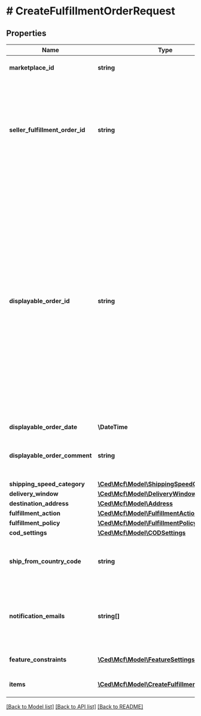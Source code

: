 # # CreateFulfillmentOrderRequest

## Properties

Name | Type | Description | Notes
------------ | ------------- | ------------- | -------------
**marketplace_id** | **string** | The marketplace the fulfillment order is placed against. | [optional]
**seller_fulfillment_order_id** | **string** | A fulfillment order identifier that the seller creates to track their fulfillment order. The SellerFulfillmentOrderId must be unique for each fulfillment order that a seller creates. If the seller&#39;s system already creates unique order identifiers, then these might be good values for them to use. |
**displayable_order_id** | **string** | A fulfillment order identifier that the seller creates. This value displays as the order identifier in recipient-facing materials such as the outbound shipment packing slip. The value of DisplayableOrderId should match the order identifier that the seller provides to the recipient. The seller can use the SellerFulfillmentOrderId for this value or they can specify an alternate value if they want the recipient to reference an alternate order identifier.  The value must be an alpha-numeric or ISO 8859-1 compliant string from one to 40 characters in length. Cannot contain two spaces in a row. Leading and trailing white space is removed. |
**displayable_order_date** | **\DateTime** |  |
**displayable_order_comment** | **string** | Order-specific text that appears in recipient-facing materials such as the outbound shipment packing slip. |
**shipping_speed_category** | [**\Ced\Mcf\Model\ShippingSpeedCategory**](ShippingSpeedCategory.md) |  |
**delivery_window** | [**\Ced\Mcf\Model\DeliveryWindow**](DeliveryWindow.md) |  | [optional]
**destination_address** | [**\Ced\Mcf\Model\Address**](Address.md) |  |
**fulfillment_action** | [**\Ced\Mcf\Model\FulfillmentAction**](FulfillmentAction.md) |  | [optional]
**fulfillment_policy** | [**\Ced\Mcf\Model\FulfillmentPolicy**](FulfillmentPolicy.md) |  | [optional]
**cod_settings** | [**\Ced\Mcf\Model\CODSettings**](CODSettings.md) |  | [optional]
**ship_from_country_code** | **string** | The two-character country code for the country from which the fulfillment order ships. Must be in ISO 3166-1 alpha-2 format. | [optional]
**notification_emails** | **string[]** | A list of email addresses that the seller provides that are used by Amazon to send ship-complete notifications to recipients on behalf of the seller. | [optional]
**feature_constraints** | [**\Ced\Mcf\Model\FeatureSettings[]**](FeatureSettings.md) | A list of features and their fulfillment policies to apply to the order. | [optional]
**items** | [**\Ced\Mcf\Model\CreateFulfillmentOrderItem[]**](CreateFulfillmentOrderItem.md) | An array of item information for creating a fulfillment order. |

[[Back to Model list]](../../README.md#models) [[Back to API list]](../../README.md#endpoints) [[Back to README]](../../README.md)
